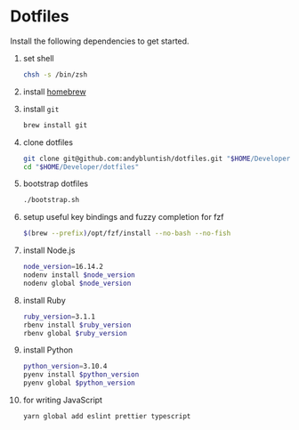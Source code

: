 # Dotfiles

Install the following dependencies to get started.

1. set shell

   ```sh
   chsh -s /bin/zsh
   ```

2. install [homebrew](https://brew.sh)

3. install `git`

   ```sh
   brew install git
   ```

4. clone dotfiles

   ```sh
   git clone git@github.com:andybluntish/dotfiles.git "$HOME/Developer/dotfiles"
   cd "$HOME/Developer/dotfiles"
   ```

5. bootstrap dotfiles

   ```sh
   ./bootstrap.sh
   ```

6. setup useful key bindings and fuzzy completion for fzf

   ```sh
   $(brew --prefix)/opt/fzf/install --no-bash --no-fish
   ```

7. install Node.js

   ```sh
   node_version=16.14.2
   nodenv install $node_version
   nodenv global $node_version
   ```

8. install Ruby

   ```sh
   ruby_version=3.1.1
   rbenv install $ruby_version
   rbenv global $ruby_version
   ```

9. install Python

   ```sh
   python_version=3.10.4
   pyenv install $python_version
   pyenv global $python_version
   ```

10. for writing JavaScript

    ```sh
    yarn global add eslint prettier typescript
    ```
